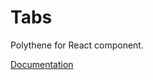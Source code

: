 # Tabs

Polythene for React component.

[Documentation](https://github.com/ArthurClemens/polythene/tree/master/docs/components/react/tabs.md)
